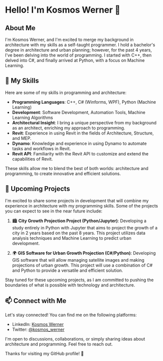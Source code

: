 # Hello! I'm Kosmos Werner 👋

## About Me

I'm Kosmos Werner, and I'm excited to merge my background in architecture with my skills as a self-taught programmer. I hold a bachelor's degree in architecture and urban planning; however, for the past 4 years, I've been delving into the world of programming. I started with C++, then delved into C#, and finally arrived at Python, with a focus on Machine Learning.

## 🚀 My Skills

Here are some of my skills in programming and architecture:

- **Programming Languages**: C++, C# (Winforms, WPF), Python (Machine Learning)
- **Development**: Software Development, Automation Tools, Machine Learning Algorithms
- **Architectural Insight**: I bring a unique perspective from my background as an architect, enriching my approach to programming.
- **Revit**: Experience in using Revit in the fields of Architecture, Structure, and MEP.
- **Dynamo**: Knowledge and experience in using Dynamo to automate tasks and workflows in Revit.
- **Revit API**: Familiarity with the Revit API to customize and extend the capabilities of Revit.

These skills allow me to blend the best of both worlds: architecture and programming, to create innovative and efficient solutions.

## 🌟 Upcoming Projects

I'm excited to share some projects in development that will combine my experience in architecture with my programming skills. Some of the projects you can expect to see in the near future include:

1. 🏙️ **City Growth Projection Project (Python/Jupyter)**: Developing a study entirely in Python with Jupyter that aims to project the growth of a city in 2 years based on the past 8 years. This project utilizes data analysis techniques and Machine Learning to predict urban development.

2. 🌍 **GIS Software for Urban Growth Projection (C#/Python)**: Developing GIS software that will allow managing satellite images and making projections of urban growth. This project will use a combination of C# and Python to provide a versatile and efficient solution.

Stay tuned for these upcoming projects, as I am committed to pushing the boundaries of what is possible with technology and architecture.

## 📫 Connect with Me

Let's stay connected! You can find me on the following platforms:

- LinkedIn: [Kosmos Werner](https://www.linkedin.com/in/kosmos-werner-heisenberg/)
- Twitter: [@kosmos_werner](https://twitter.com/kosmos_werner)

I'm open to discussions, collaborations, or simply sharing ideas about architecture and programming. Feel free to reach out.

Thanks for visiting my GitHub profile! 🙌
